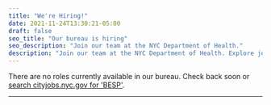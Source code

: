 ```yaml
---
title: "We're Hiring!"
date: 2021-11-24T13:30:21-05:00
draft: false
seo_title: "Our bureau is hiring"
seo_description: "Join our team at the NYC Department of Health."
description: "Join our team at the NYC Department of Health. Explore job postings here."
---
```


There are no roles currently available in our bureau. Check back soon or [search cityjobs.nyc.gov for 'BESP'](https://cityjobs.nyc.gov/jobs?q=BESP&options=&page=1).

<!--

Join our team! See below for open positions in our bureau - or, [search cityjobs.nyc.gov for 'BESP'](https://cityjobs.nyc.gov/jobs?q=BESP&options=&page=1). -->

---

<!-- leaving for reference - all currently expired
<br>

[**Community Resilience Coordinator**](https://cityjobs.nyc.gov/job/community-resiliency-coordinator-bureau-of-health-equity-capacity-building-in-queens-jid-19551): We're hiring a Community Resilience Coordinator to support the Bureau of Health Equity Capacity Building in engaging with community organizations such as houses of worship, medical clinics, and senior centers about climate resiliency through trainings, presentations, and communication plans. This role will also involve the development of tools for internal leadership, decisionmakers, and policymakers, and strategizing on incorporating evidence-based climate resiliency activities into existing public health programs.

-->
